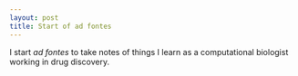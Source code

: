```yaml
---
layout: post
title: Start of ad fontes
---
```


I start _ad fontes_ to take notes of things I learn as a computational biologist working in drug discovery.

